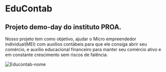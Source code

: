 # EduContab
<h2>Projeto demo-day do instituto PROA.</h2>
<p>Nosso projeto tem como objetivo, ajudar o Micro empreendedor individual(MEI) com auxílios contábeis para que ele consiga abrir seu comércio,
  e auxilio educacional financeiro para manter seu comércio ativo e em constante crescimento sem riscos de falência.</p>

  
  

![Educontab-nome](https://user-images.githubusercontent.com/88565656/148815674-47ae7264-0eee-4bc5-aa6d-2410650537e1.jpg)
